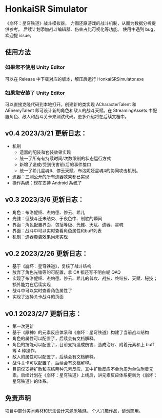# HonkaiSR Simulator
《崩坏：星穹铁道》战斗模拟器。
力图还原游戏的战斗机制，从而为数据分析提供参考。
后续计划添加战斗编辑器、伤害占比可视化等功能。
使用中遇到 bug，欢迎提 issue。

## 使用方法
### 如果您不使用 Unity Editor
可以在 Release 中下载对应的版本，解压后运行 HonkaiSRSimulator.exe
### 如果您安装了 Unity Editor
可以直接克隆代码到本地打开。创建新的类实现 ACharacterTalent 和 AEnemyTalent 即可设计新的角色和敌人的战斗天赋。在 StreamingAssets 中配置角色、敌人和战斗关卡来测试代码。更多介绍将在后续文档中。

## v0.4 2023/3/21 更新日志：
- 机制
  + 遗器的配装和套装效果实现
  + 统一了所有有持续时间/次数限制的状态运行方式
  + 新增了造成/受到伤害前/后的事件接口
  + 统一了希儿星魂6、停云天赋、布洛妮娅星魂4的协同攻击机制。
- 遗器：三测公开的所有遗器效果都已实现
- 操作系统：现在支持 Android 系统了

## v0.3 2023/3/6 更新日志：
- 角色：布洛妮娅、杰帕德、停云、希儿
- 光锥：但战斗还未结束、于夜色中、制胜的瞬间
- 界面：角色配置界面，包括等级、光锥、天赋、遗器、星魂
- 界面：战斗中可以实时查看角色属性和buff列表
- 机制：遗器套装效果尚未实现

## v0.2 2023/2/26 更新日志：
- 基于《崩坏：星穹铁道》，复核了战斗结构
- 放弃了角色光锥等的可配置，拿 C# 都还写不明白呢 QAQ
- 实现了布洛妮娅、杰帕德、停云、希儿的普攻、战技、终结技、天赋、秘技；额外能力在后续实现
- 战斗中可以实时查看角色属性了
- 实现了选择关卡战斗的页面

## v0.1 2023/2/7 更新日志：
- 第一次更新
- 基于《原神》的元素反应体系和《崩坏：星穹铁道》构建了当前战斗结构
- 角色的属性可以配置了，后续会有文档解释。
- 角色的技能可以配置了，目前支持造成伤害、造成治疗、附着元素和上 buff 等 4 种操作。
- 敌人的属性可以配置了，后续会有文档解释。
- 战斗关卡可以配置了，后续会有文档解释。
- 目前仅支持扩散和冻结两种元素反应，其中扩散反应不会为周为单位附着元素。后续计划在《崩坏：星穹铁道》上线后，讲元素反应体系更新为《崩坏：星穹铁道》的体系。

## 免责声明
项目中部分美术素材和玩法设计来源米哈游。
个人兴趣作品，请勿商用。
